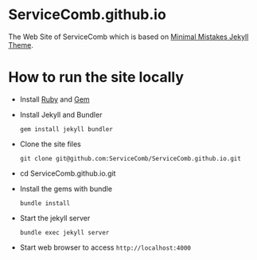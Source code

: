 # ServiceComb.github.io
The Web Site of ServiceComb which is based on [Minimal Mistakes Jekyll Theme](https://mmistakes.github.io/minimal-mistakes/).  

# How to run the site locally
*  Install [Ruby](https://www.ruby-lang.org/en/downloads/) and [Gem](https://rubygems.org/) 

*  Install Jekyll and Bundler

   `gem install jekyll bundler`

*  Clone the site files

   `git clone git@github.com:ServiceComb/ServiceComb.github.io.git`

* cd ServiceComb.github.io.git

*  Install the gems with bundle

   `bundle install`

*  Start the jekyll server

   `bundle exec jekyll server`

*  Start web browser to access `http://localhost:4000`   
